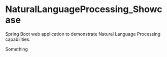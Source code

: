 # NaturalLanguageProcessing_Showcase
Spring Boot web application to demonstrate Natural Language Processing capabilities.

Something
